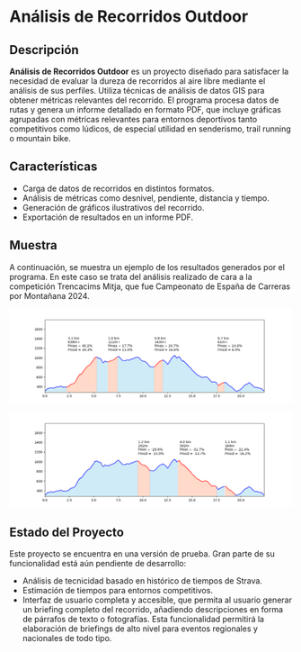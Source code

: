 # Análisis de Recorridos Outdoor

## Descripción

**Análisis de Recorridos Outdoor** es un proyecto diseñado para satisfacer la necesidad de evaluar la dureza de recorridos al aire libre mediante el análisis de sus perfiles. Utiliza técnicas de análisis de datos GIS para obtener métricas relevantes del recorrido. El programa procesa datos de rutas y genera un informe detallado en formato PDF, que incluye gráficas agrupadas con métricas relevantes para entornos deportivos tanto competitivos como lúdicos, de especial utilidad en senderismo, trail running o mountain bike. 

## Características

- Carga de datos de recorridos en distintos formatos.
- Análisis de métricas como desnivel, pendiente, distancia y tiempo.
- Generación de gráficos ilustrativos del recorrido.
- Exportación de resultados en un informe PDF.

## Muestra

A continuación, se muestra un ejemplo de los resultados generados por el programa. En este caso se trata del análisis realizado de cara a la competición Trencacims Mitja, que fue Campeonato de España de Carreras por Montañana 2024.

![Análisis de subidas](sample/subidas.png)

![Análisis de bajadas](sample/bajadas.png)

## Estado del Proyecto

Este proyecto se encuentra en una versión de prueba. Gran parte de su funcionalidad está aún pendiente de desarrollo:
- Análisis de tecnicidad basado en histórico de tiempos de Strava.
- Estimación de tiempos para entornos competitivos.
- Interfaz de usuario completa y accesible, que permita al usuario generar un briefing completo del recorrido, añadiendo descripciones en forma de párrafos de texto o fotografías. Esta funcionalidad permitirá la elaboración de briefings de alto nivel para eventos regionales y nacionales de todo tipo.


